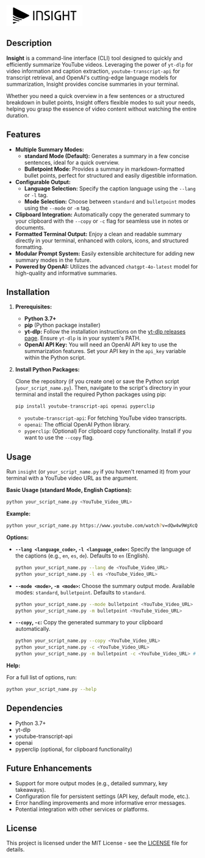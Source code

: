 <img src="./ASSETS/INSIGHT_Logo.png" alt="INSIGHT Logo" width="200"/>

## Description

**Insight** is a command-line interface (CLI) tool designed to quickly and efficiently summarize YouTube videos. Leveraging the power of `yt-dlp` for video information and caption extraction, `youtube-transcript-api` for transcript retrieval, and OpenAI's cutting-edge language models for summarization, Insight provides concise summaries in your terminal.

Whether you need a quick overview in a few sentences or a structured breakdown in bullet points, Insight offers flexible modes to suit your needs, helping you grasp the essence of video content without watching the entire duration.

## Features

  * **Multiple Summary Modes:**
      * **standard Mode (Default):** Generates a summary in a few concise sentences, ideal for a quick overview.
      * **Bulletpoint Mode:** Provides a summary in markdown-formatted bullet points, perfect for structured and easily digestible information.
  * **Configurable Output:**
      * **Language Selection:** Specify the caption language using the `--lang` or `-l` tag.
      * **Mode Selection:** Choose between `standard` and `bulletpoint` modes using the `--mode` or `-m` tag.
  * **Clipboard Integration:** Automatically copy the generated summary to your clipboard with the `--copy` or `-c` flag for seamless use in notes or documents.
  * **Formatted Terminal Output:** Enjoy a clean and readable summary directly in your terminal, enhanced with colors, icons, and structured formatting.
  * **Modular Prompt System:** Easily extensible architecture for adding new summary modes in the future.
  * **Powered by OpenAI:** Utilizes the advanced `chatgpt-4o-latest` model for high-quality and informative summaries.

## Installation

1.  **Prerequisites:**

      * **Python 3.7+**
      * **pip** (Python package installer)
      * **yt-dlp:**  Follow the installation instructions on the [yt-dlp releases page](https://www.google.com/url?sa=E&source=gmail&q=https://github.com/yt-dlp/yt-dlp/releases). Ensure `yt-dlp` is in your system's PATH.
      * **OpenAI API Key:** You will need an OpenAI API key to use the summarization features. Set your API key in the `api_key` variable within the Python script.

2.  **Install Python Packages:**

    Clone the repository (if you create one) or save the Python script (`your_script_name.py`). Then, navigate to the script's directory in your terminal and install the required Python packages using pip:

    ```bash
    pip install youtube-transcript-api openai pyperclip
    ```

      * `youtube-transcript-api`: For fetching YouTube video transcripts.
      * `openai`:  The official OpenAI Python library.
      * `pyperclip`: (Optional) For clipboard copy functionality. Install if you want to use the `--copy` flag.

## Usage

Run `insight` (or `your_script_name.py` if you haven't renamed it) from your terminal with a YouTube video URL as the argument.

**Basic Usage (standard Mode, English Captions):**

```bash
python your_script_name.py <YouTube_Video_URL>
```

**Example:**

```bash
python your_script_name.py https://www.youtube.com/watch?v=dQw4w9WgXcQ
```

**Options:**

  * **`--lang <language_code>`, `-l <language_code>`:**  Specify the language of the captions (e.g., `en`, `es`, `de`). Defaults to `en` (English).

    ```bash
    python your_script_name.py --lang de <YouTube_Video_URL>
    python your_script_name.py -l es <YouTube_Video_URL>
    ```

  * **`--mode <mode>`, `-m <mode>`:** Choose the summary output mode. Available modes: `standard`, `bulletpoint`. Defaults to `standard`.

    ```bash
    python your_script_name.py --mode bulletpoint <YouTube_Video_URL>
    python your_script_name.py -m bulletpoint <YouTube_Video_URL>
    ```

  * **`--copy`, `-c`:**  Copy the generated summary to your clipboard automatically.

    ```bash
    python your_script_name.py --copy <YouTube_Video_URL>
    python your_script_name.py -c <YouTube_Video_URL>
    python your_script_name.py -m bulletpoint -c <YouTube_Video_URL> # Bulletpoint mode and copy to clipboard
    ```

**Help:**

For a full list of options, run:

```bash
python your_script_name.py --help
```

## Dependencies

  * Python 3.7+
  * yt-dlp
  * youtube-transcript-api
  * openai
  * pyperclip (optional, for clipboard functionality)

## Future Enhancements

  * Support for more output modes (e.g., detailed summary, key takeaways).
  * Configuration file for persistent settings (API key, default mode, etc.).
  * Error handling improvements and more informative error messages.
  * Potential integration with other services or platforms.

## License

This project is licensed under the MIT License - see the [LICENSE](LICENSE) file for details.
